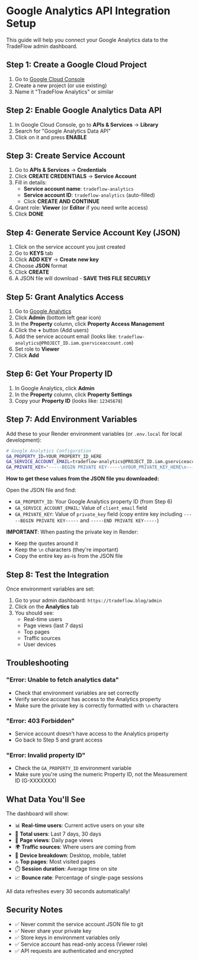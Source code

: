 # Google Analytics API Integration Setup

This guide will help you connect your Google Analytics data to the TradeFlow admin dashboard.

## Step 1: Create a Google Cloud Project

1. Go to [Google Cloud Console](https://console.cloud.google.com/)
2. Create a new project (or use existing)
3. Name it "TradeFlow Analytics" or similar

## Step 2: Enable Google Analytics Data API

1. In Google Cloud Console, go to **APIs & Services** → **Library**
2. Search for "Google Analytics Data API"
3. Click on it and press **ENABLE**

## Step 3: Create Service Account

1. Go to **APIs & Services** → **Credentials**
2. Click **CREATE CREDENTIALS** → **Service Account**
3. Fill in details:
   - **Service account name**: `tradeflow-analytics`
   - **Service account ID**: `tradeflow-analytics` (auto-filled)
   - Click **CREATE AND CONTINUE**
4. Grant role: **Viewer** (or **Editor** if you need write access)
5. Click **DONE**

## Step 4: Generate Service Account Key (JSON)

1. Click on the service account you just created
2. Go to **KEYS** tab
3. Click **ADD KEY** → **Create new key**
4. Choose **JSON** format
5. Click **CREATE**
6. A JSON file will download - **SAVE THIS FILE SECURELY**

## Step 5: Grant Analytics Access

1. Go to [Google Analytics](https://analytics.google.com/)
2. Click **Admin** (bottom left gear icon)
3. In the **Property** column, click **Property Access Management**
4. Click the **+** button (Add users)
5. Add the service account email (looks like: `tradeflow-analytics@PROJECT_ID.iam.gserviceaccount.com`)
6. Set role to **Viewer**
7. Click **Add**

## Step 6: Get Your Property ID

1. In Google Analytics, click **Admin**
2. In the **Property** column, click **Property Settings**
3. Copy your **Property ID** (looks like: `12345678`)

## Step 7: Add Environment Variables

Add these to your Render environment variables (or `.env.local` for local development):

```bash
# Google Analytics Configuration
GA_PROPERTY_ID=YOUR_PROPERTY_ID_HERE
GA_SERVICE_ACCOUNT_EMAIL=tradeflow-analytics@PROJECT_ID.iam.gserviceaccount.com
GA_PRIVATE_KEY="-----BEGIN PRIVATE KEY-----\nYOUR_PRIVATE_KEY_HERE\n-----END PRIVATE KEY-----\n"
```

**How to get these values from the JSON file you downloaded:**

Open the JSON file and find:
- `GA_PROPERTY_ID`: Your Google Analytics property ID (from Step 6)
- `GA_SERVICE_ACCOUNT_EMAIL`: Value of `client_email` field
- `GA_PRIVATE_KEY`: Value of `private_key` field (copy entire key including `-----BEGIN PRIVATE KEY-----` and `-----END PRIVATE KEY-----`)

**IMPORTANT**: When pasting the private key in Render:
- Keep the quotes around it
- Keep the `\n` characters (they're important)
- Copy the entire key as-is from the JSON file

## Step 8: Test the Integration

Once environment variables are set:

1. Go to your admin dashboard: `https://tradeflow.blog/admin`
2. Click on the **Analytics** tab
3. You should see:
   - Real-time users
   - Page views (last 7 days)
   - Top pages
   - Traffic sources
   - User devices

## Troubleshooting

### "Error: Unable to fetch analytics data"
- Check that environment variables are set correctly
- Verify service account has access to the Analytics property
- Make sure the private key is correctly formatted with `\n` characters

### "Error: 403 Forbidden"
- Service account doesn't have access to the Analytics property
- Go back to Step 5 and grant access

### "Error: Invalid property ID"
- Check the `GA_PROPERTY_ID` environment variable
- Make sure you're using the numeric Property ID, not the Measurement ID (G-XXXXXXX)

## What Data You'll See

The dashboard will show:
- 📊 **Real-time users**: Current active users on your site
- 👥 **Total users**: Last 7 days, 30 days
- 📄 **Page views**: Daily page views
- 🌍 **Traffic sources**: Where users are coming from
- 📱 **Device breakdown**: Desktop, mobile, tablet
- 🔝 **Top pages**: Most visited pages
- ⏱️ **Session duration**: Average time on site
- 📈 **Bounce rate**: Percentage of single-page sessions

All data refreshes every 30 seconds automatically!

## Security Notes

- ✅ Never commit the service account JSON file to git
- ✅ Never share your private key
- ✅ Store keys in environment variables only
- ✅ Service account has read-only access (Viewer role)
- ✅ API requests are authenticated and encrypted
